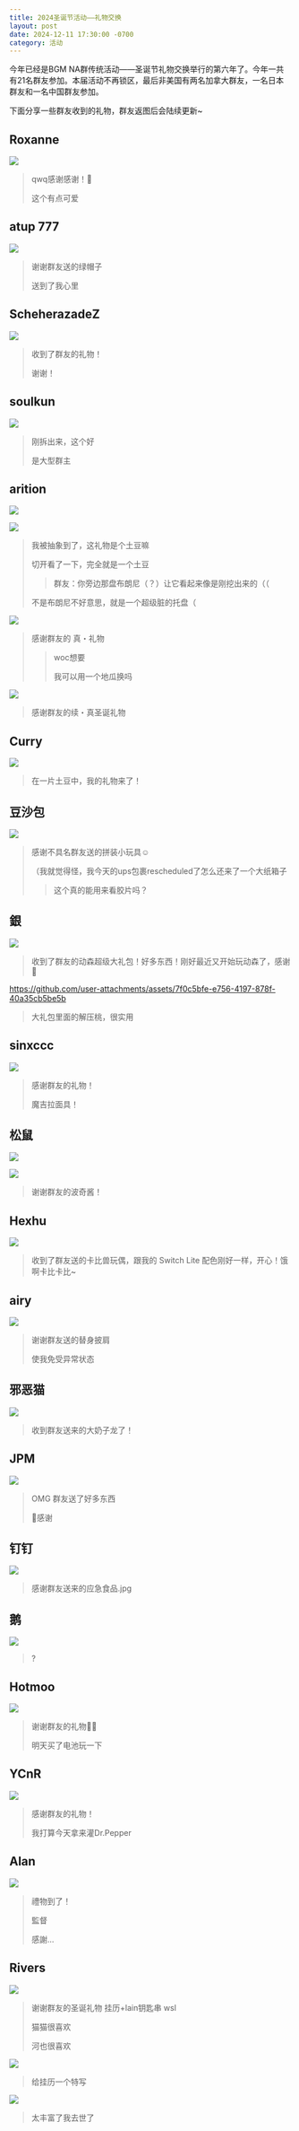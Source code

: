 ```yaml
---
title: 2024圣诞节活动——礼物交换
layout: post
date: 2024-12-11 17:30:00 -0700
category: 活动
---
```


今年已经是BGM NA群传统活动——圣诞节礼物交换举行的第六年了。今年一共有21名群友参加。本届活动不再锁区，最后非美国有两名加拿大群友，一名日本群友和一名中国群友参加。

下面分享一些群友收到的礼物，群友返图后会陆续更新~

## Roxanne

![](https://p.sda1.dev/20/77f62856c8e7210fc022abf96d1cd369/image.png)

> qwq感谢感谢！🙏
> 
> 这个有点可爱

## atup 777

![](https://p.sda1.dev/20/17d53c1d1973c016d5be8f37e949d0aa/image.png)

> 谢谢群友送的绿帽子
> 
> 送到了我心里

## ScheherazadeZ

![](https://p.sda1.dev/20/8a5a51b0b1b03bc522ec9245b1f79b96/image.png)

> 收到了群友的礼物！
> 
> 谢谢！

## soulkun

![](https://p.sda1.dev/20/f908ae2e4dc89b2ec3923bb938bee553/image.png)

> 刚拆出来，这个好
> 
> 是大型群主

## arition

![](https://p.sda1.dev/20/21328bc7043f549c011a5593f561fff8/image.png)

![](https://p.sda1.dev/20/f3351d937ed9e8ffc240e9b1355aff3d/image.png)

> 我被抽象到了，这礼物是个土豆嘛
>
> 切开看了一下，完全就是一个土豆
>
> > 群友：你旁边那盘布朗尼（？）让它看起来像是刚挖出来的（（
>
> 不是布朗尼不好意思，就是一个超级脏的托盘（

![](https://p.sda1.dev/20/c0518e938e495de53b56b309a50e1ccb/image.png)

> 感谢群友的 真・礼物
>
> > woc想要
> >
> >我可以用一个地瓜换吗

![](https://p.sda1.dev/21/2f8434e0518e66259ccbb9627c3ea6f4/20241225_205122.jpg)

> 感谢群友的续・真圣诞礼物

## Curry

![](https://p.sda1.dev/20/4f251c4abe345d267ced7ecb4269d428/image.png)

> 在一片土豆中，我的礼物来了！

## 豆沙包

![](https://p.sda1.dev/20/b0bb79a7d852c208179b4dce6cd87891/image.png)

> 感谢不具名群友送的拼装小玩具☺️
>
> （我就觉得怪，我今天的ups包裹rescheduled了怎么还来了一个大纸箱子
>
> > 这个真的能用来看胶片吗？

## 銀

![](https://p.sda1.dev/20/8d54dc2948a15f136946e503eadcdbf8/image.png)

> 收到了群友的动森超级大礼包！好多东西！刚好最近又开始玩动森了，感谢🙏

https://github.com/user-attachments/assets/7f0c5bfe-e756-4197-878f-40a35cb5be5b

> 大礼包里面的解压桃，很实用

## sinxccc

![](https://p.sda1.dev/20/97ee8ad0b7c3c41b2e4b128767726beb/image.png)

> 感谢群友的礼物！
>
> 魔吉拉面具！

## 松鼠

![](https://p.sda1.dev/20/17ca7d7c45a668aa00958d13e9a36710/image.png)

![](https://p.sda1.dev/20/19ebcfe1753f7f70c795de3b01f9d6c0/image.png)

> 谢谢群友的波奇酱！

## Hexhu

![](https://p.sda1.dev/20/5e51c9e2686ddb73df879160b155ea3f/image.png)

> 收到了群友送的卡比兽玩偶，跟我的 Switch Lite 配色刚好一样，开心！饿啊卡比卡比~

## airy

![](https://p.sda1.dev/20/b3a154134d1f274e73a41a9e4a44abdb/image.png)

> 谢谢群友送的替身披肩
>
> 使我免受异常状态

## 邪恶猫

![](https://p.sda1.dev/20/3599284209f0f860531e92275cdfed16/image.png)

> 收到群友送来的大奶子龙了！

## JPM

![](https://p.sda1.dev/20/71296800170c7d32a0a79a1020aa50e9/image.png)

> OMG 群友送了好多东西
>
> 🙇感谢

## 钉钉

![](https://p.sda1.dev/20/25df88d305518171a148c1d111d339cb/image.png)

> 感谢群友送来的应急食品.jpg

## 鹅

![](https://p.sda1.dev/20/65d94b9510f6c0307d4d9c00dcd4dd0c/image.png)

> ?

## Hotmoo

![](https://p.sda1.dev/21/fc9f948ba4e22bb1cc5adadf5ecaa9bf/image.png)

> 谢谢群友的礼物🥰🥰
>
> 明天买了电池玩一下

## YCnR

![](https://p.sda1.dev/21/eb61476560415c7351da6ca90110842e/image.png)

> 感谢群友的礼物！
>
> 我打算今天拿来灌Dr.Pepper

## Alan

![](https://p.sda1.dev/21/f378945c166f823b913e0010f6fd6320/image.png)

> 禮物到了！
>
> 監督
> 
> 感謝...

## Rivers

![](https://p.sda1.dev/21/e7b87ebde651d0b75f36aa240f8bcba7/image.png)

> 谢谢群友的圣诞礼物 挂历+lain钥匙串 wsl
>
> 猫猫很喜欢
>
> 河也很喜欢

![](https://p.sda1.dev/21/e0d3a4a6f7bd822591a96bbd246741c0/image.png)

> 给挂历一个特写

![](https://p.sda1.dev/21/2071a6b6d8f1a7ded40e0e1a252a00aa/image.png)

> 太丰富了我去世了
